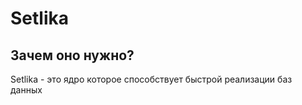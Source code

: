 # Setlika

## Зачем оно нужно?

Setlika - это ядро которое способствует быстрой реализации баз данных
